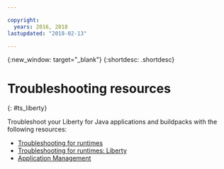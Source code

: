 ```yaml
---

copyright:
  years: 2016, 2018
lastupdated: "2018-02-13"

---
```


{:new_window: target="_blank"}
{:shortdesc: .shortdesc}

# Troubleshooting resources
{: #ts_liberty}

Troubleshoot your Liberty for Java applications and buildpacks with the following resources:

* [Troubleshooting for runtimes](../../troubleshoot/ts_runtimes.html)
* [Troubleshooting for runtimes: Liberty](../../troubleshoot/ts_runtimes.html#ts_liberty)
* [Application Management](../common/app_mng.html)
